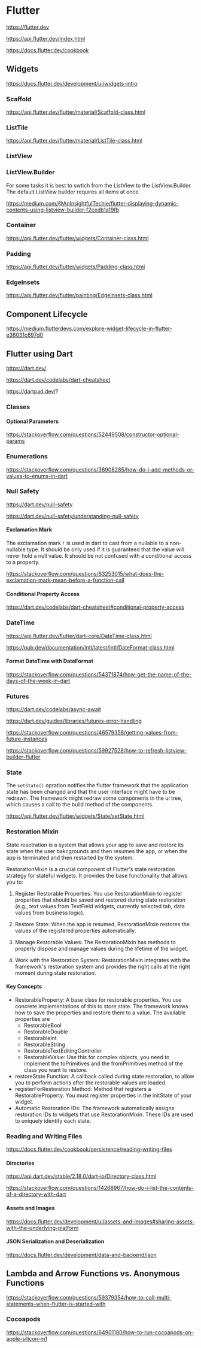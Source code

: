 # Flutter

https://flutter.dev

https://api.flutter.dev/index.html

https://docs.flutter.dev/cookbook

## Widgets

https://docs.flutter.dev/development/ui/widgets-intro

### Scaffold

https://api.flutter.dev/flutter/material/Scaffold-class.html

### ListTile

https://api.flutter.dev/flutter/material/ListTile-class.html

### ListView

### ListView.Builder

For some tasks it is best to swtich from the ListView to the ListView.Builder. The default ListView builder requires all items at once.

https://medium.com/@AnInsightfulTechie/flutter-displaying-dynamic-contents-using-listview-builder-f2cedb1a19fb

### Container

https://api.flutter.dev/flutter/widgets/Container-class.html

### Padding

https://api.flutter.dev/flutter/widgets/Padding-class.html

### EdgeInsets

https://api.flutter.dev/flutter/painting/EdgeInsets-class.html

## Component Lifecycle

https://medium.flutterdevs.com/explore-widget-lifecycle-in-flutter-e36031c697d0

## Flutter using Dart

https://dart.dev/

https://dart.dev/codelabs/dart-cheatsheet

https://dartpad.dev/?

### Classes

#### Optional Parameters

https://stackoverflow.com/questions/52449508/constructor-optional-params

### Enumerations

https://stackoverflow.com/questions/38908285/how-do-i-add-methods-or-values-to-enums-in-dart

### Null Safety

https://dart.dev/null-safety

https://dart.dev/null-safety/understanding-null-safety

#### Exclamation Mark

The exclamation mark `!` is used in dart to cast from a nullable to a non-nullable type. It should be only used if it is guaranteed that the value will never hold a null value. It should be not confused with a conditional access to a property.

https://stackoverflow.com/questions/63253015/what-does-the-exclamation-mark-mean-before-a-function-call

#### Conditional Property Access

https://dart.dev/codelabs/dart-cheatsheet#conditional-property-access

### DateTime

https://api.flutter.dev/flutter/dart-core/DateTime-class.html

https://pub.dev/documentation/intl/latest/intl/DateFormat-class.html

#### Format DateTime with DateFormat

https://stackoverflow.com/questions/54371874/how-get-the-name-of-the-days-of-the-week-in-dart

### Futures

https://dart.dev/codelabs/async-await

https://dart.dev/guides/libraries/futures-error-handling

https://stackoverflow.com/questions/46579358/getting-values-from-future-instances

https://stackoverflow.com/questions/59927528/how-to-refresh-listview-builder-flutter

### State

The `setState()` opration notifies the flutter framework that the application state has been changed and that the user interface might have to be redrawn. The framework might redraw some components in the ui tree, which causes a call to the build method of the components.

https://api.flutter.dev/flutter/widgets/State/setState.html

### Restoration Mixin

State resotration is a system that allows your app to save and restore its state when the user bakcgrounds and then resumes the app, or when the app is terminated and then restarted by the system.

RestorationMixin is a crucial component of Flutter's state restoration strategy for stateful widgets. It provides the base functionality that allows you to:

1. Register Restorable Properties: You use RestorationMixin to register properties that should be saved and restored during state restoration (e.g., text values from TextField widgets, currently selected tab, data values from business logic).

2. Restore State: When the app is resumed, RestorationMixin restores the values of the registered properties automatically.

3. Manage Restorable Values: The RestorationMixin has methods to properly dispose and manage values during the lifetime of the widget.

4. Work with the Restoration System: RestorationMixin integrates with the framework's restoration system and provides the right calls at the right moment during state restoration.

#### Key Concepts

* RestorableProperty: A base class for restorable properties. You use concrete implementations of this to store state. The framework knows how to save the properties and restore them to a value. The available properties are
    * RestorableBool
    * RestorableDouble
    * RestorableInt
    * RestorableString
    * RestorableTextEditingController
    * RestorableValue<T>: Use this for complex objects, you need to implement the toPrimitives and the fromPrimitives method of the class you want to restore.
* restoreState Function: A callback called during state restoration, to allow you to perform actions after the restorable values are loaded.
* registerForRestoration Method: Method that registers a RestorableProperty. You must register properties in the initState of your widget.
* Automatic Restoration IDs: The framework automatically assigns restoration IDs to widgets that use RestorationMixin. These IDs are used to uniquely identify each state.

### Reading and Writing Files

https://docs.flutter.dev/cookbook/persistence/reading-writing-files

#### Directories

https://api.dart.dev/stable/2.18.0/dart-io/Directory-class.html

https://stackoverflow.com/questions/14268967/how-do-i-list-the-contents-of-a-directory-with-dart

#### Assets and Images

https://docs.flutter.dev/development/ui/assets-and-images#sharing-assets-with-the-underlying-platform
	
#### JSON Serialization and Deserialization

https://docs.flutter.dev/development/data-and-backend/json

## Lambda and Arrow Functions vs. Anonymous Functions

https://stackoverflow.com/questions/59379354/how-to-call-multi-statements-when-flutter-is-started-with

### Cocoapods

https://stackoverflow.com/questions/64901180/how-to-run-cocoapods-on-apple-silicon-m1
